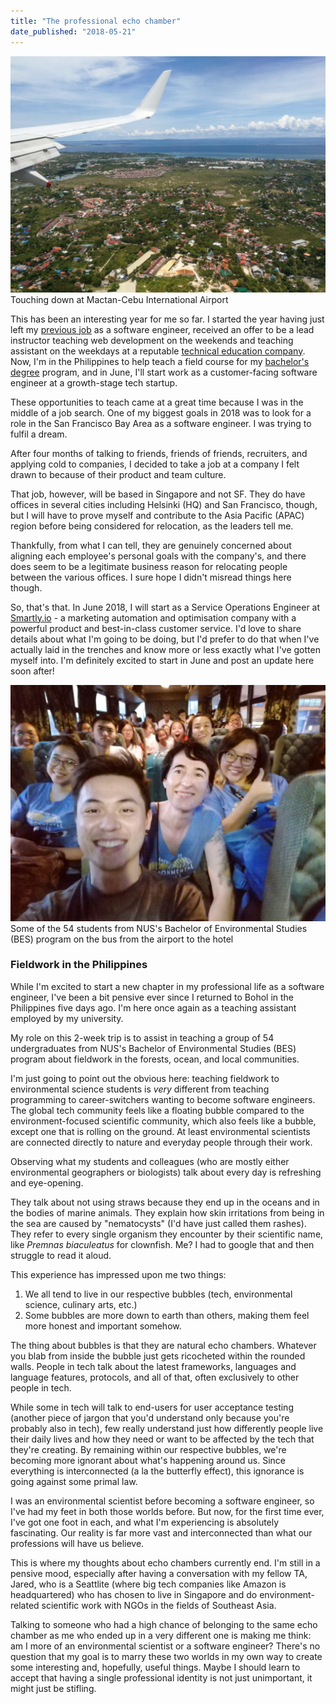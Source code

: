 ```yaml
---
title: "The professional echo chamber"
date_published: "2018-05-21"
---
```


![flight into Bohol Philippines nickang blog](images/20180517-BES-ENV3102-flight-arrival-nickang-blog-1024x768.jpg) Touching down at Mactan-Cebu International Airport

This has been an interesting year for me so far. I started the year having just left my [previous job](http://altitudelabs.com/) as a software engineer, received an offer to be a lead instructor teaching web development on the weekends and teaching assistant on the weekdays at a reputable [technical education company](https://generalassemb.ly/). Now, I'm in the Philippines to help teach a field course for my [bachelor's degree](https://envstudies.nus.edu.sg/) program, and in June, I'll start work as a customer-facing software engineer at a growth-stage tech startup.

These opportunities to teach came at a great time because I was in the middle of a job search. One of my biggest goals in 2018 was to look for a role in the San Francisco Bay Area as a software engineer. I was trying to fulfil a dream.

After four months of talking to friends, friends of friends, recruiters, and applying cold to companies, I decided to take a job at a company I felt drawn to because of their product and team culture.

That job, however, will be based in Singapore and not SF. They do have offices in several cities including Helsinki (HQ) and San Francisco, though, but I will have to prove myself and contribute to the Asia Pacific (APAC) region before being considered for relocation, as the leaders tell me.

Thankfully, from what I can tell, they are genuinely concerned about aligning each employee's personal goals with the company's, and there does seem to be a legitimate business reason for relocating people between the various offices. I sure hope I didn't misread things here though.

So, that's that. In June 2018, I will start as a Service Operations Engineer at [Smartly.io](https://smartly.io) - a marketing automation and optimisation company with a powerful product and best-in-class customer service. I'd love to share details about what I'm going to be doing, but I'd prefer to do that when I've actually laid in the trenches and know more or less exactly what I've gotten myself into. I'm definitely excited to start in June and post an update here soon after!

![bus ride bohol philippines NUS BES nickang blog](images/20180517-BES-ENV3102-bus-ride-nickang-blog-1024x768.jpg) Some of the 54 students from NUS's Bachelor of Environmental Studies (BES) program on the bus from the airport to the hotel

### Fieldwork in the Philippines

While I'm excited to start a new chapter in my professional life as a software engineer, I've been a bit pensive ever since I returned to Bohol in the Philippines five days ago. I'm here once again as a teaching assistant employed by my university.

My role on this 2-week trip is to assist in teaching a group of 54 undergraduates from NUS's Bachelor of Environmental Studies (BES) program about fieldwork in the forests, ocean, and local communities.

I'm just going to point out the obvious here: teaching fieldwork to environmental science students is _very_ different from teaching programming to career-switchers wanting to become software engineers. The global tech community feels like a floating bubble compared to the environment-focused scientific community, which also feels like a bubble, except one that is rolling on the ground. At least environmental scientists are connected directly to nature and everyday people through their work.

Observing what my students and colleagues (who are mostly either environmental geographers or biologists) talk about every day is refreshing and eye-opening.

They talk about not using straws because they end up in the oceans and in the bodies of marine animals. They explain how skin irritations from being in the sea are caused by "nematocysts" (I'd have just called them rashes). They refer to every single organism they encounter by their scientific name, like _Premnas biaculeatus_ for clownfish. Me? I had to google that and then struggle to read it aloud.

This experience has impressed upon me two things:

1. We all tend to live in our respective bubbles (tech, environmental science, culinary arts, etc.)
2. Some bubbles are more down to earth than others, making them feel more honest and important somehow.

The thing about bubbles is that they are natural echo chambers. Whatever you blab from inside the bubble just gets ricocheted within the rounded walls. People in tech talk about the latest frameworks, languages and language features, protocols, and all of that, often exclusively to other people in tech.

While some in tech will talk to end-users for user acceptance testing (another piece of jargon that you'd understand only because you're probably also in tech), few really understand just how differently people live their daily lives and how they need or want to be affected by the tech that they're creating. By remaining within our respective bubbles, we're becoming more ignorant about what's happening around us. Since everything is interconnected (a la the butterfly effect), this ignorance is going against some primal law.

I was an environmental scientist before becoming a software engineer, so I've had my feet in both those worlds before. But now, for the first time ever, I've got one foot in each, and what I'm experiencing is absolutely fascinating. Our reality is far more vast and interconnected than what our professions will have us believe.

This is where my thoughts about echo chambers currently end. I'm still in a pensive mood, especially after having a conversation with my fellow TA, Jared, who is a Seattlite (where big tech companies like Amazon is headquartered) who has chosen to live in Singapore and do environment-related scientific work with NGOs in the fields of Southeast Asia.

Talking to someone who had a high chance of belonging to the same echo chamber as me who ended up in a very different one is making me think: am I more of an environmental scientist or a software engineer? There's no question that my goal is to marry these two worlds in my own way to create some interesting and, hopefully, useful things. Maybe I should learn to accept that having a single professional identity is not just unimportant, it might just be stifling.
